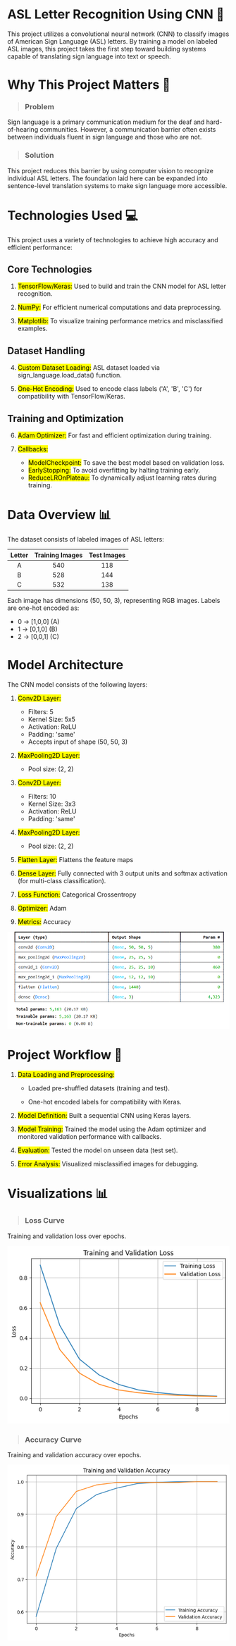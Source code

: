 # ASL Letter Recognition Using CNN 🤟

This project utilizes a convolutional neural network (CNN) to classify images of American Sign Language (ASL) letters. By training a model on labeled ASL images, this project takes the first step toward building systems capable of translating sign language into text or speech.

# Why This Project Matters 🌟

> ### Problem

Sign language is a primary communication medium for the deaf and hard-of-hearing communities. However, a communication barrier often exists between individuals fluent in sign language and those who are not.

> ### Solution

This project reduces this barrier by using computer vision to recognize individual ASL letters. The foundation laid here can be expanded into sentence-level translation systems to make sign language more accessible.

# Technologies Used 💻

This project uses a variety of technologies to achieve high accuracy and efficient performance:

## Core Technologies

1. <mark>TensorFlow/Keras:</mark> Used to build and train the CNN model for ASL letter recognition.

2. <mark>NumPy:</mark> For efficient numerical computations and data preprocessing.

3. <mark>Matplotlib:</mark> To visualize training performance metrics and misclassified examples.

## Dataset Handling

4. <mark>Custom Dataset Loading:</mark> ASL dataset loaded via sign_language.load_data() function.

5. <mark>One-Hot Encoding:</mark> Used to encode class labels ('A', 'B', 'C') for compatibility with TensorFlow/Keras.

## Training and Optimization

6. <mark>Adam Optimizer:</mark> For fast and efficient optimization during training.

7. <mark>Callbacks:</mark>
   - <mark>ModelCheckpoint:</mark> To save the best model based on validation loss.
   - <mark>EarlyStopping:</mark> To avoid overfitting by halting training early.
   - <mark>ReduceLROnPlateau:</mark> To dynamically adjust learning rates during training.

# Data Overview 📊

The dataset consists of labeled images of ASL letters:

| Letter  | Training Images | Test Images |
| :-----: | :-------------: | :---------: |
| A       | 540             |   118       |
| B       | 528             |   144       |
| C       | 532             |   138       |

Each image has dimensions (50, 50, 3), representing RGB images. Labels are one-hot encoded as:

- 0 -> [1,0,0] (A)
- 1 -> [0,1,0] (B)
- 2 -> [0,0,1] (C)

# Model Architecture

The CNN model consists of the following layers:

1. <mark>Conv2D Layer:</mark>
   
   - Filters: 5
   - Kernel Size: 5x5
   - Activation: ReLU
   - Padding: 'same'
   - Accepts input of shape (50, 50, 3)
     
2. <mark>MaxPooling2D Layer:</mark>
   
   - Pool size: (2, 2)
     
4. <mark>Conv2D Layer:</mark>
   
   - Filters: 10
   - Kernel Size: 3x3
   - Activation: ReLU
   - Padding: 'same'
     
5. <mark>MaxPooling2D Layer:</mark>
  
   - Pool size: (2, 2)
     
6. <mark>Flatten Layer:</mark> Flattens the feature maps
     
7. <mark>Dense Layer:</mark> Fully connected with 3 output units and softmax activation (for multi-class classification).

8. <mark>Loss Function:</mark> Categorical Crossentropy
   
10. <mark>Optimizer:</mark> Adam
    
12. <mark>Metrics:</mark> Accuracy


![model architecture](./model_architecture.png)

# Project Workflow 🚀

1. <mark>Data Loading and Preprocessing:</mark>
   
   - Loaded pre-shuffled datasets (training and test).
     
   - One-hot encoded labels for compatibility with Keras.
     
2. <mark>Model Definition:</mark> Built a sequential CNN using Keras layers.

3. <mark>Model Training:</mark> Trained the model using the Adam optimizer and monitored validation performance with callbacks.
   
5. <mark>Evaluation:</mark> Tested the model on unseen data (test set).
   
7. <mark>Error Analysis:</mark> Visualized misclassified images for debugging.

# Visualizations 📊

> ### Loss Curve

 Training and validation loss over epochs.

 ![loss curve](./training_validation_loss.png)

> ### Accuracy Curve

Training and validation accuracy over epochs.

![Accuracy curve](./training_validation_acc.png)




